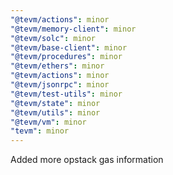 ```yaml
---
"@tevm/actions": minor
"@tevm/memory-client": minor
"@tevm/solc": minor
"@tevm/base-client": minor
"@tevm/procedures": minor
"@tevm/ethers": minor
"@tevm/actions": minor
"@tevm/jsonrpc": minor
"@tevm/test-utils": minor
"@tevm/state": minor
"@tevm/utils": minor
"@tevm/vm": minor
"tevm": minor
---
```


Added more opstack gas information
